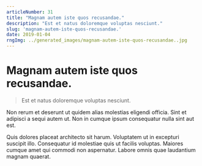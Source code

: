 ```yaml
---
articleNumber: 31
title: "Magnam autem iste quos recusandae."
description: "Est et natus doloremque voluptas nesciunt."
slug: 'magnam-autem-iste-quos-recusandae.'
date: 2019-01-04
rngImg: ../generated_images/magnam-autem-iste-quos-recusandae..jpg
---
```


# Magnam autem iste quos recusandae.

> Est et natus doloremque voluptas nesciunt.

Non rerum et deserunt ut quidem alias molestias eligendi officia. Sint et adipisci a sequi autem ut. Non in cumque ipsum consequatur nulla sint aut est.
 Quis dolores placeat architecto sit harum. Voluptatem ut in excepturi suscipit illo. Consequatur id molestiae quis ut facilis voluptas. Maiores cumque amet qui commodi non aspernatur. Labore omnis quae laudantium magnam quaerat.
